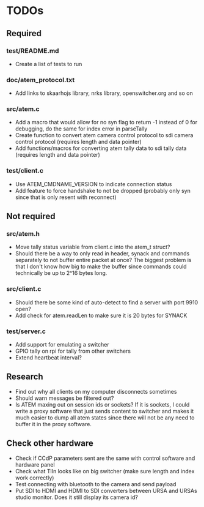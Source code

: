 # TODOs

## Required

### test/README.md
* Create a list of tests to run

### doc/atem_protocol.txt
* Add links to skaarhojs library, nrks library, openswitcher.org and so on

### src/atem.c
* Add a macro that would allow for no syn flag to return -1 instead of 0 for debugging, do the same for index error in parseTally
* Create function to convert atem camera control protocol to sdi camera control protocol (requires length and data pointer)
* Add functions/macros for converting atem tally data to sdi tally data (requires length and data pointer)

### test/client.c
* Use ATEM_CMDNAME_VERSION to indicate connection status
* Add feature to force handshake to not be dropped (probably only syn since that is only resent with reconnect)



## Not required

### src/atem.h
* Move tally status variable from client.c into the atem_t struct?
* Should there be a way to only read in header, synack and commands separately to not buffer entire packet at once? The biggest problem is that I don't know how big to make the buffer since commands could technically be up to 2^16 bytes long.

### src/client.c
* Should there be some kind of auto-detect to find a server with port 9910 open?
* Add check for atem.readLen to make sure it is 20 bytes for SYNACK

### test/server.c
* Add support for emulating a switcher
* GPIO tally on rpi for tally from other switchers
* Extend heartbeat interval?



## Research
* Find out why all clients on my computer disconnects sometimes
* Should warn messages be filtered out?
* Is ATEM maxing out on session ids or sockets? If it is sockets, I could write a proxy software that just sends content to switcher and makes it much easier to dump all atem states since there will not be any need to buffer it in the proxy software.



## Check other hardware
* Check if CCdP parameters sent are the same with control software and hardware panel
* Check what TlIn looks like on big switcher (make sure length and index work correctly)
* Test connecting with bluetooth to the camera and send payload
* Put SDI to HDMI and HDMI to SDI converters between URSA and URSAs studio monitor. Does it still display its camera id?
